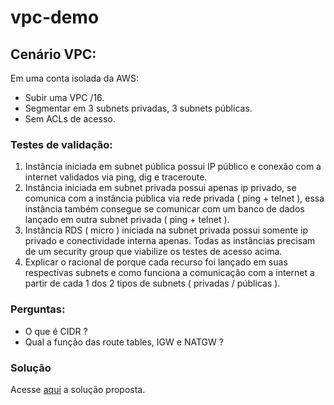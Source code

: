 # vpc-demo

## Cenário VPC: 
Em uma conta isolada da AWS:
- Subir uma VPC /16. 
- Segmentar em 3 subnets privadas, 3 subnets públicas. 
- Sem ACLs de acesso. 

### Testes de validação: 
1. Instância iniciada em subnet pública possui IP público e conexão com a internet validados via ping, dig e traceroute. 
1. Instância iniciada em subnet privada possui apenas ip privado, se comunica com a instância pública via rede privada ( ping + telnet ), essa instância também consegue se comunicar com um banco de dados lançado em outra subnet privada ( ping + telnet ). 
1. Instância RDS ( micro ) iniciada na subnet privada possui somente ip privado e conectividade interna apenas. 
Todas as instâncias precisam de um security group que viabilize os testes de acesso acima.
1. Explicar o racional de porque cada recurso foi lançado em suas respectivas subnets e como funciona a comunicação com a internet a partir de cada 1 dos 2 tipos de subnets ( privadas / públicas ). 

### Perguntas: 
- O que é CIDR ?
- Qual a função das route tables, IGW e NATGW ? 


### Solução

Acesse [aqui](solution.md) a solução proposta.
